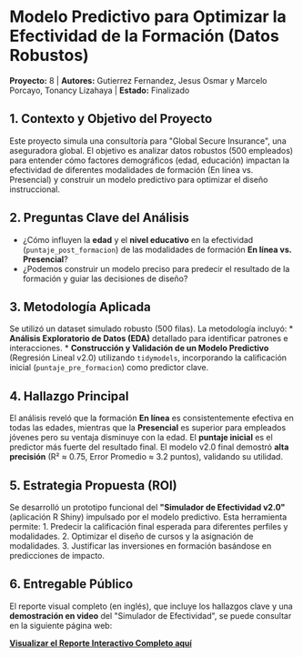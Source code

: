# Modelo Predictivo para Optimizar la Efectividad de la Formación (Datos Robustos)

**Proyecto:** 8 \| **Autores:** Gutierrez Fernandez, Jesus Osmar y Marcelo Porcayo, Tonancy Lizahaya \| **Estado:** Finalizado

## 1. Contexto y Objetivo del Proyecto

Este proyecto simula una consultoría para "Global Secure Insurance", una aseguradora global. El objetivo es analizar datos robustos (500 empleados) para entender cómo factores demográficos (edad, educación) impactan la efectividad de diferentes modalidades de formación (En línea vs. Presencial) y construir un modelo predictivo para optimizar el diseño instruccional.

## 2. Preguntas Clave del Análisis

-   ¿Cómo influyen la **edad** y el **nivel educativo** en la efectividad (`puntaje_post_formacion`) de las modalidades de formación **En línea vs. Presencial**?
-   ¿Podemos construir un modelo preciso para predecir el resultado de la formación y guiar las decisiones de diseño?

## 3. Metodología Aplicada

Se utilizó un dataset simulado robusto (500 filas). La metodología incluyó: \* **Análisis Exploratorio de Datos (EDA)** detallado para identificar patrones e interacciones. \* **Construcción y Validación de un Modelo Predictivo** (Regresión Lineal v2.0) utilizando `tidymodels`, incorporando la calificación inicial (`puntaje_pre_formacion`) como predictor clave.

## 4. Hallazgo Principal

El análisis reveló que la formación **En línea** es consistentemente efectiva en todas las edades, mientras que la **Presencial** es superior para empleados jóvenes pero su ventaja disminuye con la edad. El **puntaje inicial** es el predictor más fuerte del resultado final. El modelo v2.0 final demostró **alta precisión** (R² ≈ 0.75, Error Promedio ≈ 3.2 puntos), validando su utilidad.

## 5. Estrategia Propuesta (ROI)

Se desarrolló un prototipo funcional del **"Simulador de Efectividad v2.0"** (aplicación R Shiny) impulsado por el modelo predictivo. Esta herramienta permite: 1. Predecir la calificación final esperada para diferentes perfiles y modalidades. 2. Optimizar el diseño de cursos y la asignación de modalidades. 3. Justificar las inversiones en formación basándose en predicciones de impacto.

## 6. Entregable Público

El reporte visual completo (en inglés), que incluye los hallazgos clave y una **demostración en video** del "Simulador de Efectividad", se puede consultar en la siguiente página web:

[**Visualizar el Reporte Interactivo Completo aquí**](https://psicosmarg.github.io/MODELO-COMBINATION-OPTIMA-DE-FORMACION-2025/)
